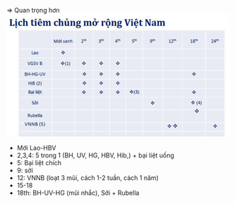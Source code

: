 => Quan trọng hơn  
![Lịch tiêm chủng mở rộng quốc gia-1687332778564.jpeg](../../../../../200%20Files/image/image/L%E1%BB%8Bch%20ti%C3%AAm%20ch%E1%BB%A7ng%20m%E1%BB%9F%20r%E1%BB%99ng%20qu%E1%BB%91c%20gia-1687332778564.jpeg)  
- Mới Lao-HBV  
- 2,3,4: 5 trong 1 (BH, UV, HG, HBV, Hib,) + bại liệt uống  
- 5: Bại liệt chích  
- 9: sời  
- 12: VNNB (loạt 3 mũi, cách 1-2 tuần, cách 1 năm)  
- 15-18  
- 18th: BH-UV-HG (mũi nhắc), Sởi + Rubella  
  
